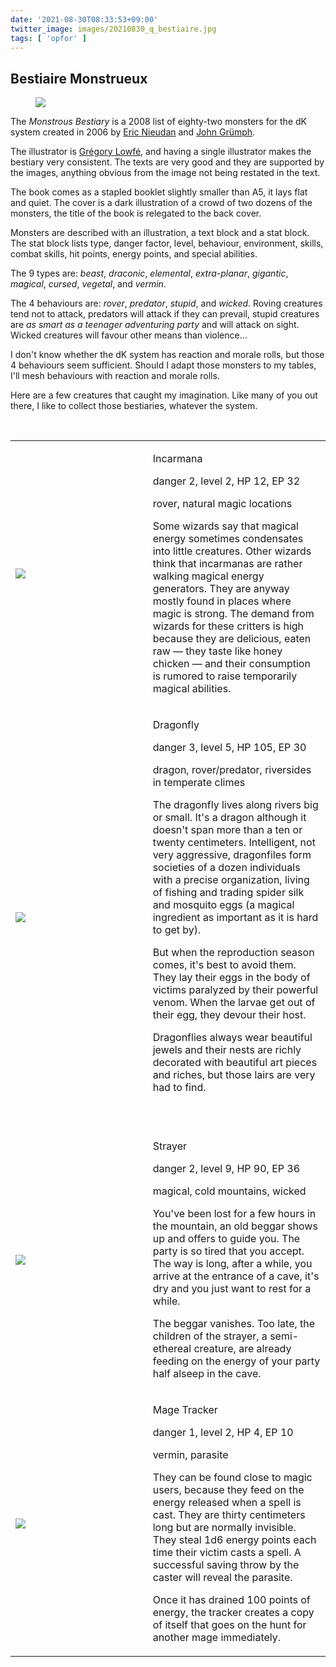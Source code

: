 ```yaml
---
date: '2021-08-30T08:33:53+09:00'
twitter_image: images/20210830_q_bestiaire.jpg
tags: [ 'opfor' ]
---
```


## Bestiaire Monstrueux

<figure class="right small">
<img src="images/20210830_bestiaire.jpg" loading="lazy" />
<figcaption>
</figcaption>
</figure>

The _Monstrous Bestiary_ is a 2008 list of eighty-two monsters for the dK system created in 2006 by [Eric Nieudan](https://twitter.com/surcapitaine) and [John Grümph](https://legrumph.org).

The illustrator is [Grégory Lowfé](http://www.legrog.org/biographies/gregory-lowfe-guilhaumond), and having a single illustrator makes the bestiary very consistent. The texts are very good and they are supported by the images, anything obvious from the image not being restated in the text.

The book comes as a stapled booklet slightly smaller than A5, it lays flat and quiet. The cover is a dark illustration of a crowd of two dozens of the monsters, the title of the book is relegated to the back cover.

Monsters are described with an illustration, a text block and a stat block. The stat block lists type, danger factor, level, behaviour, environment, skills, combat skills, hit points, energy points, and special abilities.

The 9 types are: _beast_, _draconic_, _elemental_, _extra-planar_, _gigantic_, _magical_, _cursed_, _vegetal_, and _vermin_.

The 4 behaviours are: _rover_, _predator_, _stupid_, and _wicked_. Roving creatures tend not to attack, predators will attack if they can prevail, stupid creatures are _as smart as a teenager adventuring party_ and will attack on sight. Wicked creatures will favour other means than violence...

I don't know whether the dK system has reaction and morale rolls, but those 4 behaviours seem sufficient. Should I adapt those monsters to my tables, I'll mesh behaviours with reaction and morale rolls.

Here are a few creatures that caught my imagination. Like many of you out there, I like to collect those bestiaries, whatever the system.

&nbsp;

<table style="border-collpase: collapse; border-spacing: 0;">

<tr><td style="width: 42%;"><img src="images/20210830_incarmana.jpg" loading="lazy" /></td>
<td style="vertical-align: top; padding-left: 1em;">
<p><span class="h2-uncial">Incarmana</span></p>
<p>danger 2, level 2, HP 12, EP 32</p>
<p>rover, natural magic locations</p>
<p>
Some wizards say that magical energy sometimes condensates into little creatures. Other wizards think that incarmanas are rather walking magical energy generators. They are anyway mostly found in places where magic is strong. The demand from wizards for these critters is high because they are delicious, eaten raw — they taste like honey chicken — and their consumption is rumored to raise temporarily magical abilities.
</p>
</td>
</tr>

<tr><td style="width: 42%;"><img src="images/20210830_libellule.jpg" loading="lazy" /></td>
<td style="vertical-align: top; padding-left: 1em;">
<p><span class="h2-uncial">Dragonfly</span></p>
<p>danger 3, level 5, HP 105, EP 30</p>
<p>dragon, rover/predator, riversides in temperate climes</p>
<p>
The dragonfly lives along rivers big or small. It's a dragon although it doesn't span more than a ten or twenty centimeters. Intelligent, not very aggressive, dragonfiles form societies of a dozen individuals with a precise organization, living of fishing and trading spider silk and mosquito eggs (a magical ingredient as important as it is hard to get by).
</p>
<p>
But when the reproduction season comes, it's best to avoid them. They lay their eggs in the body of victims paralyzed by their powerful venom. When the larvae get out of their egg, they devour their host.
</p>
<p>
Dragonflies always wear beautiful jewels and their nests are richly decorated with beautiful art pieces and riches, but those lairs are very had to find.
</p>
<p>
&nbsp;
</p>
</td>
</tr>

<tr><td style="width: 42%;"><img src="images/20210830_egarreur.jpg" loading="lazy" /></td>
<td style="vertical-align: top; padding-left: 1em;">
<p><span class="h2-uncial">Strayer</span></p>
<p>danger 2, level 9, HP 90, EP 36</p>
<p>magical, cold mountains, wicked</p>
<p>
You've been lost for a few hours in the mountain, an old beggar shows up and offers to guide you. The party is so tired that you accept. The way is long, after a while, you arrive at the entrance of a cave, it's dry and you just want to rest for a while.
</p>
<p>
The beggar vanishes. Too late, the children of the strayer, a semi-ethereal creature, are already feeding on the energy of your party half alseep in the cave.
</p>
</td>
</tr>

<tr><td style="width: 42%;"><img src="images/20210830_traque.jpg" loading="lazy" /></td>
<td style="vertical-align: top; padding-left: 1em;">
<p><span class="h2-uncial">Mage Tracker</span></p>
<p>danger 1, level 2, HP 4, EP 10</p>
<p>vermin, parasite</p>
<p>
They can be found close to magic users, because they feed on the energy released when a spell is cast. They are thirty centimeters long but are normally invisible. They steal 1d6 energy points each time their victim casts a spell. A successful saving throw by the caster will reveal the parasite.
</p>
<p>
Once it has drained 100 points of energy, the tracker creates a copy of itself that goes on the hunt for another mage immediately.
</p>
</td>
</tr>

</table>

